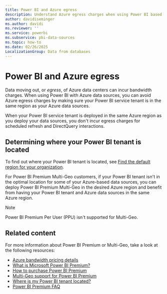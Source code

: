 ```yaml
---
title: Power BI and Azure egress
description: Understand Azure egress charges when using Power BI based on tenant location and Power BI Premium.
author: davidiseminger
ms.author: davidi
ms.reviewer: ''
ms.service: powerbi
ms.subservice: pbi-data-sources
ms.topic: how-to
ms.date: 02/26/2025
LocalizationGroup: Data from databases
---
```

# Power BI and Azure egress

Data moving out, or *egress*, of Azure data centers can incur bandwidth charges. When using Power BI with Azure data sources, you can avoid Azure egress charges by making sure your Power BI service tenant is in the same region as your Azure data sources.

When your Power BI service tenant is deployed in the same Azure region as you deploy your data sources, you don't incur egress charges for scheduled refresh and DirectQuery interactions.

## Determining where your Power BI tenant is located

To find out where your Power BI tenant is located, see [Find the default region for your organization](../admin/service-admin-where-is-my-tenant-located.md).

For Power BI Premium Multi-Geo customers, if your Power BI tenant isn't in the optimal location for some of your Azure-based data sources, you can deploy Power BI Premium Multi-Geo in the desired Azure region and benefit from having your Power BI tenant and Azure data sources in the same Azure region.

> [!NOTE]
> Power BI Premium Per User (PPU) isn't supported for Multi-Geo.

## Related content

For more information about Power BI Premium or Multi-Geo, take a look at the following resources:

* [Azure bandwidth pricing details](https://azure.microsoft.com/pricing/details/bandwidth/)
* [What is Microsoft Power BI Premium?](../enterprise/service-premium-what-is.md)
* [How to purchase Power BI Premium](/power-bi/enterprise)
* [Multi-Geo support for Power BI Premium](../admin/service-admin-premium-multi-geo.md)
* [Where is my Power BI tenant located?](../admin/service-admin-where-is-my-tenant-located.md)
* [Power BI Premium FAQ](../enterprise/service-premium-faq.yml)
